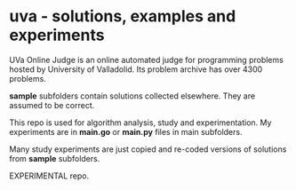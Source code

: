 # uva - solutions, examples and experiments

UVa Online Judge is an online automated judge for programming problems hosted by University of Valladolid. Its problem archive has over 4300 problems.

**sample** subfolders contain solutions collected elsewhere. They are assumed to be correct.

This repo is used for algorithm analysis, study and experimentation.
My experiments are in **main.go** or **main.py** files in main subfolders.

Many study experiments are just copied and re-coded versions of solutions from **sample** subfolders.

EXPERIMENTAL repo.
